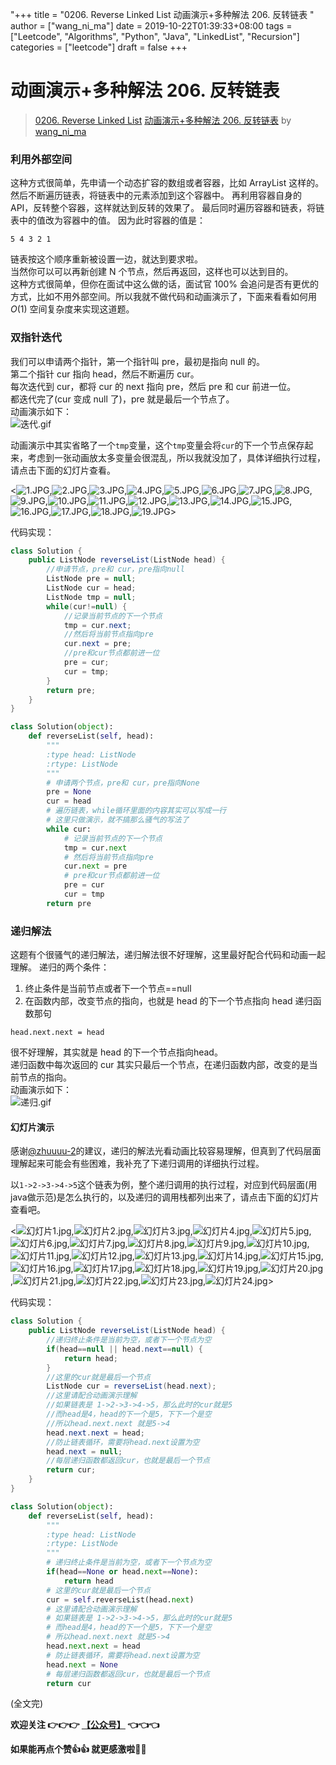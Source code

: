 "+++
title = "0206. Reverse Linked List 动画演示+多种解法 206. 反转链表 "
author = ["wang_ni_ma"]
date = 2019-10-22T01:39:33+08:00
tags = ["Leetcode", "Algorithms", "Python", "Java", "LinkedList", "Recursion"]
categories = ["leetcode"]
draft = false
+++

# 动画演示+多种解法 206. 反转链表

> [0206. Reverse Linked List](https://leetcode-cn.com/problems/reverse-linked-list/)
> [动画演示+多种解法 206. 反转链表](https://leetcode-cn.com/problems/reverse-linked-list/solution/dong-hua-yan-shi-206-fan-zhuan-lian-biao-by-user74/) by [wang_ni_ma](https://leetcode-cn.com/u/wang_ni_ma/)


### 利用外部空间
这种方式很简单，先申请一个动态扩容的数组或者容器，比如 ArrayList 这样的。
然后不断遍历链表，将链表中的元素添加到这个容器中。
再利用容器自身的 API，反转整个容器，这样就达到反转的效果了。
最后同时遍历容器和链表，将链表中的值改为容器中的值。
因为此时容器的值是：
```
5 4 3 2 1
```
链表按这个顺序重新被设置一边，就达到要求啦。   
当然你可以可以再新创建 N 个节点，然后再返回，这样也可以达到目的。   
这种方式很简单，但你在面试中这么做的话，面试官 100% 会追问是否有更优的方式，比如不用外部空间。所以我就不做代码和动画演示了，下面来看看如何用 $O(1)$ 空间复杂度来实现这道题。   
   
### 双指针迭代
我们可以申请两个指针，第一个指针叫 pre，最初是指向 null 的。   
第二个指针 cur 指向 head，然后不断遍历 cur。   
每次迭代到 cur，都将 cur 的 next 指向 pre，然后 pre 和 cur 前进一位。   
都迭代完了(cur 变成 null 了)，pre 就是最后一个节点了。   
动画演示如下：   
![迭代.gif](https://pic.leetcode-cn.com/7d8712af4fbb870537607b1dd95d66c248eb178db4319919c32d9304ee85b602-%E8%BF%AD%E4%BB%A3.gif)

动画演示中其实省略了一个```tmp```变量，这个```tmp```变量会将```cur```的下一个节点保存起来，考虑到一张动画放太多变量会很混乱，所以我就没加了，具体详细执行过程，请点击下面的幻灯片查看。

<![1.JPG](https://pic.leetcode-cn.com/8f03740e93c8a0ecff54a57a25a710ab82574faf99b3efb8ddd2b6eea1d78d49-1.JPG),![2.JPG](https://pic.leetcode-cn.com/aebc5e3ef0a6b942473a7c61f4de22e268cbfbe549ff1a6ad5d3eef7c667f875-2.JPG),![3.JPG](https://pic.leetcode-cn.com/4c160db670c00f7467c1dae3b22ac117b84c0ba00690ca30708fabcdd5ff35b1-3.JPG),![4.JPG](https://pic.leetcode-cn.com/95da97748c8a006b5b827d13154bd2202bed5c2b9d779bea6467473d16fd7d66-4.JPG),![5.JPG](https://pic.leetcode-cn.com/bbc75893b050a8c482178029bd239bd75c75e6a58a4a16fb9270b13044e4ddf3-5.JPG),![6.JPG](https://pic.leetcode-cn.com/9eda023eab4ecc76af90211626f77b695a4874b451084f8e2545717347815006-6.JPG),![7.JPG](https://pic.leetcode-cn.com/1829f246e991d3e27aa3dce9b18ab88282a1bd34a5363969eb5730fe74cf8fbf-7.JPG),![8.JPG](https://pic.leetcode-cn.com/3380338ba4b563c37199b07058d35fde9f9600d3112ef0b074e5986c2f4510e1-8.JPG),![9.JPG](https://pic.leetcode-cn.com/db831df3a7db0fc405a4dc8293bfc92ba6bba6cb1719613a4e8ab7afdf2a53dd-9.JPG),![10.JPG](https://pic.leetcode-cn.com/db7d85400d03237909fc904d52b71cf721dee82af47686756400fdf4d1f07493-10.JPG),![11.JPG](https://pic.leetcode-cn.com/217edaea46af7111109f3dfb4846aad5e307935cec6e48ca42e0059d36792c25-11.JPG),![12.JPG](https://pic.leetcode-cn.com/549d1ed958285f378aea9a0db3a603253c83aff5439a76c0b8c35f2e237b9f4b-12.JPG),![13.JPG](https://pic.leetcode-cn.com/9683a6f2e465086ca1a9bcdb6b4cce9cdcc86da3269e1009867368923c76363d-13.JPG),![14.JPG](https://pic.leetcode-cn.com/9ef5549e7ff4b4748e0ff295ee37d3e172e7b910b397aa8718110b4779a9f689-14.JPG),![15.JPG](https://pic.leetcode-cn.com/074dcf7c17ba256aedbf4ba10d101ce93ed5425a6a1aa6d296a79be7bd65fc30-15.JPG),![16.JPG](https://pic.leetcode-cn.com/f6d200f6b154e8b4e9cf86c26e90c0e71af048fd4dac2f9a35eb8c9dc93bfa15-16.JPG),![17.JPG](https://pic.leetcode-cn.com/3b5504463012d23800d78e50948d1623cf405e32072cd1c630c71636a318d002-17.JPG),![18.JPG](https://pic.leetcode-cn.com/8c474aaee63b49b4cf981637039f65a41d70979a79fec22257576cfbcfb8c4c6-18.JPG),![19.JPG](https://pic.leetcode-cn.com/5eaed6c73d6dec3c3dc7728fda178711ff1a6a558ddf8f2a1946adf22525a44c-19.JPG)>


代码实现：
```Java
class Solution {
	public ListNode reverseList(ListNode head) {
		//申请节点，pre和 cur，pre指向null
		ListNode pre = null;
		ListNode cur = head;
		ListNode tmp = null;
		while(cur!=null) {
			//记录当前节点的下一个节点
			tmp = cur.next;
			//然后将当前节点指向pre
			cur.next = pre;
			//pre和cur节点都前进一位
			pre = cur;
			cur = tmp;
		}
		return pre;
	}
}
```
```Python
class Solution(object):
	def reverseList(self, head):
		"""
		:type head: ListNode
		:rtype: ListNode
		"""
		# 申请两个节点，pre和 cur，pre指向None
		pre = None
		cur = head
		# 遍历链表，while循环里面的内容其实可以写成一行
		# 这里只做演示，就不搞那么骚气的写法了
		while cur:
			# 记录当前节点的下一个节点
			tmp = cur.next
			# 然后将当前节点指向pre
			cur.next = pre
			# pre和cur节点都前进一位
			pre = cur
			cur = tmp
		return pre	
```
   
   		
### 递归解法
这题有个很骚气的递归解法，递归解法很不好理解，这里最好配合代码和动画一起理解。
递归的两个条件：
1. 终止条件是当前节点或者下一个节点==null
2. 在函数内部，改变节点的指向，也就是 head 的下一个节点指向 head 递归函数那句
```
head.next.next = head
```
很不好理解，其实就是 head 的下一个节点指向head。   
递归函数中每次返回的 cur 其实只最后一个节点，在递归函数内部，改变的是当前节点的指向。   
动画演示如下：   
![递归.gif](https://pic.leetcode-cn.com/dacd1bf55dec5c8b38d0904f26e472e2024fc8bee4ea46e3aa676f340ba1eb9d-%E9%80%92%E5%BD%92.gif)
   
   
#### 幻灯片演示 
   
感谢[@zhuuuu-2](/u/zhuuuu-2/)的建议，递归的解法光看动画比较容易理解，但真到了代码层面理解起来可能会有些困难，我补充了下递归调用的详细执行过程。
   
以```1->2->3->4->5```这个链表为例，整个递归调用的执行过程，对应到代码层面(用java做示范)是怎么执行的，以及递归的调用栈都列出来了，请点击下面的幻灯片查看吧。

<![幻灯片1.jpg](https://pic.leetcode-cn.com/c573939fa872edd4da5ac39e703bccdc65c32849a95ba7637dea5cfdfb6eced6-%E5%B9%BB%E7%81%AF%E7%89%871.jpg),![幻灯片2.jpg](https://pic.leetcode-cn.com/bfa449ed16ecfc905f8ef8e9b049ed397b608f30dad84d37b2005e19797b1d49-%E5%B9%BB%E7%81%AF%E7%89%872.jpg),![幻灯片3.jpg](https://pic.leetcode-cn.com/c790acd5bd2ebf285ef2f687d76c9a48f2e32418acdb32909cc76cc069501ac7-%E5%B9%BB%E7%81%AF%E7%89%873.jpg),![幻灯片4.jpg](https://pic.leetcode-cn.com/d078fc5c224964b468210b205838ecac26efde1a0bd6fade6f3a758a87b82068-%E5%B9%BB%E7%81%AF%E7%89%874.jpg),![幻灯片5.jpg](https://pic.leetcode-cn.com/cd9c77c8c7873c4aa39bbb7a185b729151516021cee7009575c258fb82f77383-%E5%B9%BB%E7%81%AF%E7%89%875.jpg),![幻灯片6.jpg](https://pic.leetcode-cn.com/f89c9e095d414b8366dd7d490508ba9c99d6c93953b4429168af262169f18e83-%E5%B9%BB%E7%81%AF%E7%89%876.jpg),![幻灯片7.jpg](https://pic.leetcode-cn.com/485dbe9ad44ab7b05e01c46a1bc1718187a01f8a9fe8331f497e7011f9508b57-%E5%B9%BB%E7%81%AF%E7%89%877.jpg),![幻灯片8.jpg](https://pic.leetcode-cn.com/04550182527e6570d9d04f2eeae330848b83d3ff13b23ea4153410210586dc85-%E5%B9%BB%E7%81%AF%E7%89%878.jpg),![幻灯片9.jpg](https://pic.leetcode-cn.com/b167f5ee08eafab82d680cf782898b649dd2a4453cd122ad690e83e35c387a11-%E5%B9%BB%E7%81%AF%E7%89%879.jpg),![幻灯片10.jpg](https://pic.leetcode-cn.com/950f6edfb553cbeec65ce3c9679dd8d3401fd1837ad9eb16989217bf83f30e58-%E5%B9%BB%E7%81%AF%E7%89%8710.jpg),![幻灯片11.jpg](https://pic.leetcode-cn.com/dcd5bef9b8ff3de98e9533da7da3a8411643bbef9bc5e1a576085b4403197649-%E5%B9%BB%E7%81%AF%E7%89%8711.jpg),![幻灯片12.jpg](https://pic.leetcode-cn.com/1d6aaab3d9a42c20420fb6087e520ea05bd6d0789213f228481e55891b847b1e-%E5%B9%BB%E7%81%AF%E7%89%8712.jpg),![幻灯片13.jpg](https://pic.leetcode-cn.com/74bb9de62d3bb36a9c174d7702c7116974838b46eb96933e2921c054a34fa5d9-%E5%B9%BB%E7%81%AF%E7%89%8713.jpg),![幻灯片14.jpg](https://pic.leetcode-cn.com/e2bea51573eb5a763b5b9c0873887ced8932db95bc6bf4ff5befb363c8960984-%E5%B9%BB%E7%81%AF%E7%89%8714.jpg),![幻灯片15.jpg](https://pic.leetcode-cn.com/95db06ce86448f3265b0f3178baf7372915601e4b367fcde54ff5cf509532bc8-%E5%B9%BB%E7%81%AF%E7%89%8715.jpg),![幻灯片16.jpg](https://pic.leetcode-cn.com/fc96f0786c05a3a2ae0987757b4f569b3b18e59da0b5cb3afb063b9fc0ace069-%E5%B9%BB%E7%81%AF%E7%89%8716.jpg),![幻灯片17.jpg](https://pic.leetcode-cn.com/6a1a4b01a7dd20e3a5a560c482b514c7bd3d9462d8f297d373232229995e6681-%E5%B9%BB%E7%81%AF%E7%89%8717.jpg),![幻灯片18.jpg](https://pic.leetcode-cn.com/1318eda47ab9b0d505b98b5c11503012053a1bbcf754ce0c0145af14de5d41cd-%E5%B9%BB%E7%81%AF%E7%89%8718.jpg),![幻灯片19.jpg](https://pic.leetcode-cn.com/a0669e29700f80938c95faf9a5cc839d316a31b6f6613da88bcdd31636897d96-%E5%B9%BB%E7%81%AF%E7%89%8719.jpg),![幻灯片20.jpg](https://pic.leetcode-cn.com/30db7c04d56193840e53c4dc6c6f095ebe80b2b7a71107ca5ed19da499467914-%E5%B9%BB%E7%81%AF%E7%89%8720.jpg),![幻灯片21.jpg](https://pic.leetcode-cn.com/052984cbdec432f46e771e0c7f214b7303941e4a11a7f59ee53a519e6b400adc-%E5%B9%BB%E7%81%AF%E7%89%8721.jpg),![幻灯片22.jpg](https://pic.leetcode-cn.com/e096fac734909bc4b1ff55d8446332b5d7e67ec238266b0427ad0d69bc50174b-%E5%B9%BB%E7%81%AF%E7%89%8722.jpg),![幻灯片23.jpg](https://pic.leetcode-cn.com/4e0975fd8d898364d24177684967fdf72d9476e64341c375ac2b5df7130b2f0a-%E5%B9%BB%E7%81%AF%E7%89%8723.jpg),![幻灯片24.jpg](https://pic.leetcode-cn.com/5625ed08dbaa84719f0b4b631fa6c4c7f08c1c5cf18646dbab2f65d410e99e8f-%E5%B9%BB%E7%81%AF%E7%89%8724.jpg)>


   
代码实现：
```Java
class Solution {
	public ListNode reverseList(ListNode head) {
		//递归终止条件是当前为空，或者下一个节点为空
		if(head==null || head.next==null) {
			return head;
		}
		//这里的cur就是最后一个节点
		ListNode cur = reverseList(head.next);
		//这里请配合动画演示理解
		//如果链表是 1->2->3->4->5，那么此时的cur就是5
		//而head是4，head的下一个是5，下下一个是空
		//所以head.next.next 就是5->4
		head.next.next = head;
		//防止链表循环，需要将head.next设置为空
		head.next = null;
		//每层递归函数都返回cur，也就是最后一个节点
		return cur;
	}
}
```
```Python
class Solution(object):
	def reverseList(self, head):
		"""
		:type head: ListNode
		:rtype: ListNode
		"""
		# 递归终止条件是当前为空，或者下一个节点为空
		if(head==None or head.next==None):
			return head
		# 这里的cur就是最后一个节点
		cur = self.reverseList(head.next)
		# 这里请配合动画演示理解
		# 如果链表是 1->2->3->4->5，那么此时的cur就是5
		# 而head是4，head的下一个是5，下下一个是空
		# 所以head.next.next 就是5->4
		head.next.next = head
		# 防止链表循环，需要将head.next设置为空
		head.next = None
		# 每层递归函数都返回cur，也就是最后一个节点
		return cur
```
(全文完)
    
**欢迎关注 👉👉👉  [【公众号】](https://pic.leetcode-cn.com/cdc143ca40e2cc2dc86ddb23feadb02464bd44a180d2a2d969a44a368ba13d70-206.jpg) 👈👈👈**   
   
**如果能再点个赞👍👍 就更感激啦💓💓**


